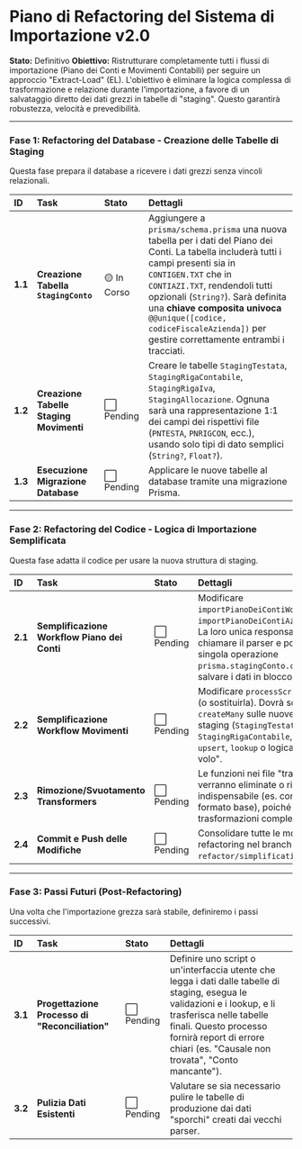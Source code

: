 # Piano di Refactoring del Sistema di Importazione v2.0

**Stato:** Definitivo
**Obiettivo:** Ristrutturare completamente tutti i flussi di importazione (Piano dei Conti e Movimenti Contabili) per seguire un approccio "Extract-Load" (EL). L'obiettivo è eliminare la logica complessa di trasformazione e relazione durante l'importazione, a favore di un salvataggio diretto dei dati grezzi in tabelle di "staging". Questo garantirà robustezza, velocità e prevedibilità.

---

### **Fase 1: Refactoring del Database - Creazione delle Tabelle di Staging**

Questa fase prepara il database a ricevere i dati grezzi senza vincoli relazionali.

| ID | Task | Stato | Dettagli |
| :-- | :--- | :--- | :--- |
| **1.1**| **Creazione Tabella `StagingConto`**| 🟡 In Corso | Aggiungere a `prisma/schema.prisma` una nuova tabella per i dati del Piano dei Conti. La tabella includerà tutti i campi presenti sia in `CONTIGEN.TXT` che in `CONTIAZI.TXT`, rendendoli tutti opzionali (`String?`). Sarà definita una **chiave composita univoca** `@@unique([codice, codiceFiscaleAzienda])` per gestire correttamente entrambi i tracciati. |
| **1.2**| **Creazione Tabelle Staging Movimenti**| ⬜ Pending | Creare le tabelle `StagingTestata`, `StagingRigaContabile`, `StagingRigaIva`, `StagingAllocazione`. Ognuna sarà una rappresentazione 1:1 dei campi dei rispettivi file (`PNTESTA`, `PNRIGCON`, ecc.), usando solo tipi di dato semplici (`String?`, `Float?`). |
| **1.3**| **Esecuzione Migrazione Database** | ⬜ Pending | Applicare le nuove tabelle al database tramite una migrazione Prisma. |

---

### **Fase 2: Refactoring del Codice - Logica di Importazione Semplificata**

Questa fase adatta il codice per usare la nuova struttura di staging.

| ID | Task | Stato | Dettagli |
| :-- | :--- | :--- | :--- |
| **2.1**| **Semplificazione Workflow Piano dei Conti** | ⬜ Pending | Modificare `importPianoDeiContiWorkflow` e `importPianoDeiContiAziendaleWorkflow`. La loro unica responsabilità sarà chiamare il parser e poi eseguire una singola operazione `prisma.stagingConto.createMany()` per salvare i dati in blocco. |
| **2.2**| **Semplificazione Workflow Movimenti** | ⬜ Pending | Modificare `processScrittureInBatches` (o sostituirla). Dovrà solo eseguire `createMany` sulle nuove tabelle di staging (`StagingTestata`, `StagingRigaContabile`, ecc.), senza più `upsert`, `lookup` o logica di creazione "al volo". |
| **2.3**| **Rimozione/Svuotamento Transformers**| ⬜ Pending | Le funzioni nei file "transformer" verranno eliminate o ridotte al minimo indispensabile (es. conversioni di formato base), poiché non ci sono più trasformazioni complesse da eseguire. |
| **2.4**| **Commit e Push delle Modifiche** | ⬜ Pending | Consolidare tutte le modifiche del refactoring nel branch `refactor/simplification-import-logic`. |

---

### **Fase 3: Passi Futuri (Post-Refactoring)**

Una volta che l'importazione grezza sarà stabile, definiremo i passi successivi.

| ID | Task | Stato | Dettagli |
| :-- | :--- | :--- | :--- |
| **3.1**| **Progettazione Processo di "Reconciliation"** | ⬜ Pending | Definire uno script o un'interfaccia utente che legga i dati dalle tabelle di staging, esegua le validazioni e i lookup, e li trasferisca nelle tabelle finali. Questo processo fornirà report di errore chiari (es. "Causale non trovata", "Conto mancante"). |
| **3.2**| **Pulizia Dati Esistenti** | ⬜ Pending | Valutare se sia necessario pulire le tabelle di produzione dai dati "sporchi" creati dai vecchi parser. | 